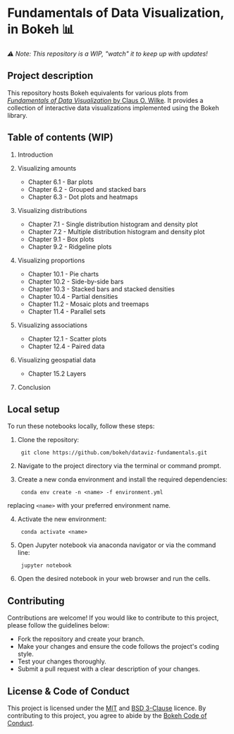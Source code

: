 # Fundamentals of Data Visualization, in Bokeh 📊

*⚠️ Note: This repository is a WIP, "watch" it to keep up with updates!*

## Project description

This repository hosts Bokeh equivalents for various plots from [*Fundamentals of Data Visualization* by Claus O. Wilke](https://clauswilke.com/dataviz/). It provides a collection of interactive data visualizations implemented using the Bokeh library.

## Table of contents (WIP)

1. Introduction

2. Visualizing amounts
	- Chapter 6.1 - Bar plots
	- Chapter 6.2 - Grouped and stacked bars
	- Chapter 6.3 - Dot plots and heatmaps
3. Visualizing distributions
	- Chapter 7.1 - Single distribution histogram and density plot
	- Chapter 7.2 - Multiple distribution histogram and density plot
	- Chapter 9.1 - Box plots
	- Chapter 9.2 - Ridgeline plots
4. Visualizing proportions
	- Chapter 10.1 - Pie charts
	- Chapter 10.2 - Side-by-side bars
	- Chapter 10.3 - Stacked bars and stacked densities
	- Chapter 10.4 - Partial densities
	- Chapter 11.2 - Mosaic plots and treemaps
	- Chapter 11.4 - Parallel sets
5. Visualizing associations
	- Chapter 12.1 - Scatter plots
	- Chapter 12.4 - Paired data

6. Visualizing geospatial data
	- Chapter 15.2 Layers

7. Conclusion


## Local setup

To run these notebooks locally, follow these steps:

1. Clone the repository:

        git clone https://github.com/bokeh/dataviz-fundamentals.git

2. Navigate to the project directory via the terminal or command prompt.

3. Create a new conda environment and install the required dependencies:

        conda env create -n <name> -f environment.yml

replacing `<name>` with your preferred environment name.

4. Activate the new environment:

        conda activate <name>

5. Open Jupyter notebook via anaconda navigator or via the command line:

        jupyter notebook

6. Open the desired notebook in your web browser and run the cells.

## Contributing

Contributions are welcome! If you would like to contribute to this project, please follow the guidelines below:

- Fork the repository and create your branch.
- Make your changes and ensure the code follows the project's coding style.
- Test your changes thoroughly.
- Submit a pull request with a clear description of your changes.

## License & Code of Conduct

This project is licensed under the [MIT](https://github.com/clauswilke/dviz.supp/blob/master/LICENSE) and [BSD 3-Clause](https://github.com/bokeh/bokeh/blob/branch-3.1/LICENSE.txt) licence. By contributing to this project, you agree to abide by the [Bokeh Code of Conduct](https://github.com/bokeh/bokeh/blob/branch-3.1/docs/CODE_OF_CONDUCT.md).
